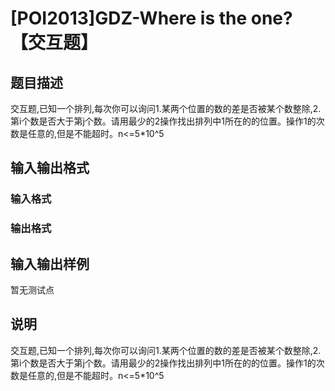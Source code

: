 # [POI2013]GDZ-Where is the one?【交互题】

## 题目描述

交互题,已知一个排列,每次你可以询问1.某两个位置的数的差是否被某个数整除,2.第i个数是否大于第j个数。请用最少的2操作找出排列中1所在的的位置。操作1的次数是任意的,但是不能超时。n<=5\*10^5

## 输入输出格式

### 输入格式

### 输出格式

## 输入输出样例

暂无测试点

## 说明

交互题,已知一个排列,每次你可以询问1.某两个位置的数的差是否被某个数整除,2.第i个数是否大于第j个数。请用最少的2操作找出排列中1所在的的位置。操作1的次数是任意的,但是不能超时。n<=5\*10^5


